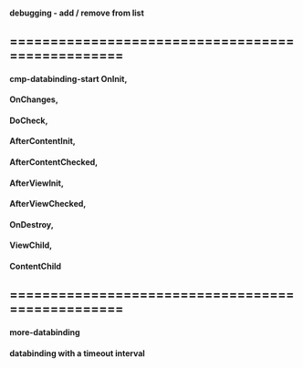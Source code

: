 #### debugging - add / remove from list
## =================================================
#### cmp-databinding-start OnInit,
####  OnChanges,
####  DoCheck,
####  AfterContentInit,
####  AfterContentChecked,
####  AfterViewInit,
####  AfterViewChecked,
####  OnDestroy,
####  ViewChild,
####  ContentChild
## =================================================
#### more-databinding
#### databinding with a timeout interval